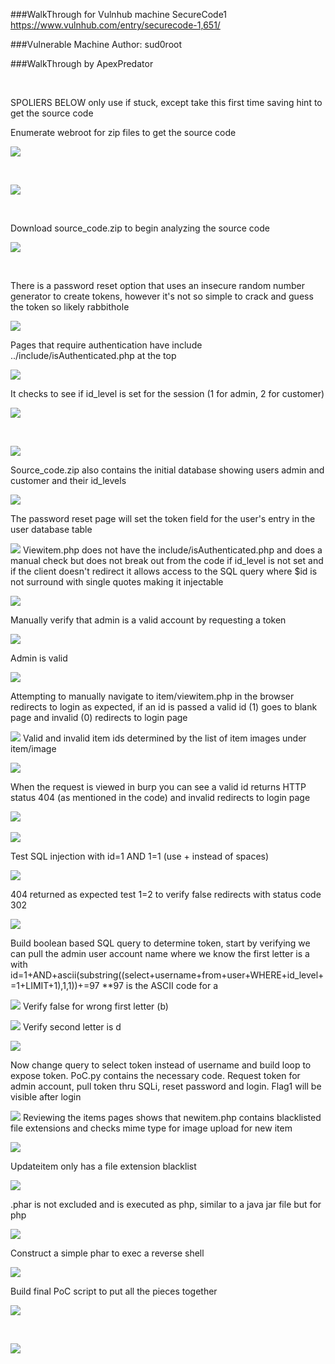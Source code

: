 ###WalkThrough for Vulnhub machine SecureCode1
<https://www.vulnhub.com/entry/securecode-1,651/>

###Vulnerable Machine Author: sud0root

###WalkThrough by ApexPredator

 

SPOLIERS BELOW only use if stuck, except take this first time saving
hint to get the source code

Enumerate webroot for zip files to get the source code

![](ScreenShots/image1.png)

 

![](ScreenShots/image2.png)

 

Download source_code.zip to begin analyzing the source code

![](ScreenShots/image3.png)

 

There is a password reset option that uses an insecure random number
generator to create tokens, however it\'s not so simple to crack and
guess the token so likely rabbithole

![](ScreenShots/image4.png)

Pages that require authentication have include
../include/isAuthenticated.php at the top

![](ScreenShots/image5.png)

It checks to see if id_level is set for the session (1 for admin, 2 for
customer)

![](ScreenShots/image6.png)

 

![](ScreenShots/image7.png)

Source_code.zip also contains the initial database showing users admin
and customer and their id_levels

![](ScreenShots/image8.png)

The password reset page will set the token field for the user\'s entry
in the user database table

![](ScreenShots/image9.png)
Viewitem.php does not have the include/isAuthenticated.php and does a
manual check but does not break out from the code if id_level is not set
and if the client doesn\'t redirect it allows access to the SQL query where \$id
is not surround with single quotes making it injectable

![](ScreenShots/image10.png)

Manually verify that admin is a valid account by requesting a token

![](ScreenShots/image11.png)

Admin is valid

![](ScreenShots/image12.png)

Attempting to manually navigate to item/viewitem.php in the browser
redirects to login as expected, if an id is passed a valid id (1) goes
to blank page and invalid (0) redirects to login page

![](ScreenShots/image13.png)
Valid and invalid item ids determined by the list of item images under
item/image

![](ScreenShots/image14.png)

When the request is viewed in burp you can see a valid id returns HTTP
status 404 (as mentioned in the code) and invalid redirects to login
page

![](ScreenShots/image15.png)
 

![](ScreenShots/image16.png)

Test SQL injection with id=1 AND 1=1 (use + instead of spaces)

![](ScreenShots/image17.png)

404 returned as expected test 1=2 to verify false redirects with status code 302

![](ScreenShots/image18.png)

Build boolean based SQL query to determine token, start by verifying we
can pull the admin user account name where we know the first letter is a
with
id=1+AND+ascii(substring((select+username+from+user+WHERE+id_level+=1+LIMIT+1),1,1))+=97
\*\*97 is the ASCII code for a

![](ScreenShots/image19.png)
Verify false for wrong first letter (b)

![](ScreenShots/image20.png)
Verify second letter is d

![](ScreenShots/image21.png)

Now change query to select token instead of username and build loop to
expose token. PoC.py contains the necessary code. Request token for
admin account, pull token thru SQLi, reset password and login. Flag1
will be visible after login

![](ScreenShots/image22.png)
Reviewing the items pages shows that newitem.php contains blacklisted
file extensions and checks mime type for image upload for new item

![](ScreenShots/image23.png)

Updateitem only has a file extension blacklist

![](ScreenShots/image24.png)

.phar is not excluded and is executed as php, similar to a java jar file
but for php

![](ScreenShots/image24.png)

Construct a simple phar to exec a reverse shell

![](ScreenShots/image25.png)

Build final PoC script to put all the pieces together

![](ScreenShots/image26.png)

 

![](ScreenShots/image27.png)

 
